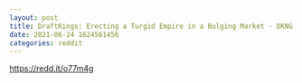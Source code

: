 ```yaml
--- 
layout: post 
title: DraftKings: Erecting a Turgid Empire in a Bulging Market - DKNG DD 
date: 2021-06-24 1624561456 
categories: reddit 
--- 
```

https://redd.it/o77m4g